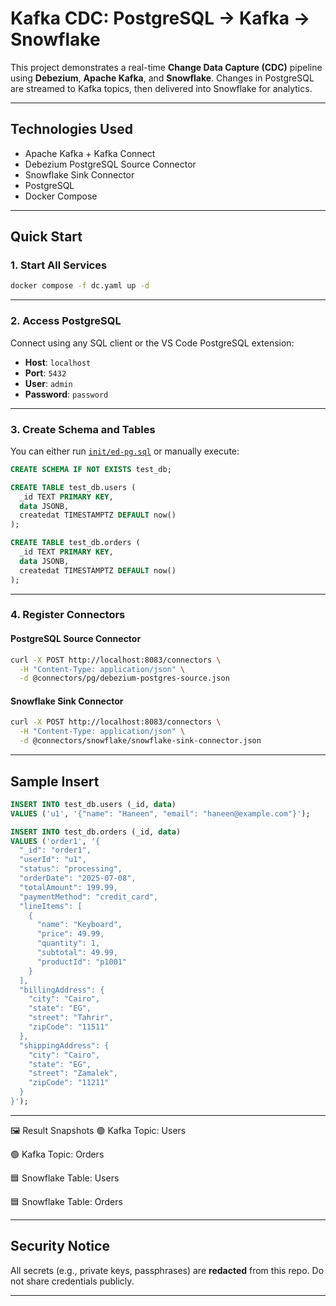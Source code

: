 #  Kafka CDC: PostgreSQL → Kafka → Snowflake

This project demonstrates a real-time **Change Data Capture (CDC)** pipeline using **Debezium**, **Apache Kafka**, and **Snowflake**. Changes in PostgreSQL are streamed to Kafka topics, then delivered into Snowflake for analytics.

---

##  Technologies Used

* Apache Kafka + Kafka Connect
* Debezium PostgreSQL Source Connector
* Snowflake Sink Connector
* PostgreSQL
* Docker Compose

---

##  Quick Start

###  1. Start All Services

```bash
docker compose -f dc.yaml up -d
```

---

### 2. Access PostgreSQL

Connect using any SQL client or the VS Code PostgreSQL extension:

* **Host**: `localhost`
* **Port**: `5432`
* **User**: `admin`
* **Password**: `password`

---

### 3. Create Schema and Tables

You can either run [`init/ed-pg.sql`](./init/ed-pg.sql) or manually execute:

```sql
CREATE SCHEMA IF NOT EXISTS test_db;

CREATE TABLE test_db.users (
  _id TEXT PRIMARY KEY,
  data JSONB,
  createdat TIMESTAMPTZ DEFAULT now()
);

CREATE TABLE test_db.orders (
  _id TEXT PRIMARY KEY,
  data JSONB,
  createdat TIMESTAMPTZ DEFAULT now()
);
```

---

### 4. Register Connectors

#### PostgreSQL Source Connector

```bash
curl -X POST http://localhost:8083/connectors \
  -H "Content-Type: application/json" \
  -d @connectors/pg/debezium-postgres-source.json
```

#### Snowflake Sink Connector

```bash
curl -X POST http://localhost:8083/connectors \
  -H "Content-Type: application/json" \
  -d @connectors/snowflake/snowflake-sink-connector.json
```

---

##  Sample Insert

```sql
INSERT INTO test_db.users (_id, data)
VALUES ('u1', '{"name": "Haneen", "email": "haneen@example.com"}');

INSERT INTO test_db.orders (_id, data)
VALUES ('order1', '{
  "_id": "order1",
  "userId": "u1",
  "status": "processing",
  "orderDate": "2025-07-08",
  "totalAmount": 199.99,
  "paymentMethod": "credit_card",
  "lineItems": [
    {
      "name": "Keyboard",
      "price": 49.99,
      "quantity": 1,
      "subtotal": 49.99,
      "productId": "p1001"
    }
  ],
  "billingAddress": {
    "city": "Cairo",
    "state": "EG",
    "street": "Tahrir",
    "zipCode": "11511"
  },
  "shippingAddress": {
    "city": "Cairo",
    "state": "EG",
    "street": "Zamalek",
    "zipCode": "11211"
  }
}');
```

---



🖼️ Result Snapshots
🟢 Kafka Topic: Users

🟢 Kafka Topic: Orders

🟦 Snowflake Table: Users

🟦 Snowflake Table: Orders




---

##  Security Notice

All secrets (e.g., private keys, passphrases) are **redacted** from this repo. Do not share credentials publicly.

---

